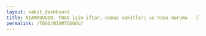 ```yaml
---
layout: vakit_dashboard
title: NIAMTOUGOU, TOGO için iftar, namaz vakitleri ve hava durumu - ilçe/eyalet seç
permalink: /TOGO/NIAMTOUGOU/
---
```


<script type="text/javascript">
  var GLOBAL_COUNTRY = 'TOGO';
  var GLOBAL_CITY = 'NIAMTOUGOU';
  var GLOBAL_STATE = '';
  var lat = 72;
  var lon = 21;
</script>
